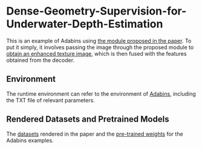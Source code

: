 # Dense-Geometry-Supervision-for-Underwater-Depth-Estimation
This is an example of Adabins using [the module proposed in the paper](models/DepthTextureFusion.py). To put it simply, it involves passing the image through the proposed module to [obtain an enhanced texture image](EhanceImageGenModule.py), which is then fused with the features obtained from the decoder.

## Environment
The runtime environment can refer to the environment of [Adabins](https://github.com/shariqfarooq123/AdaBins), including the TXT file of relevant parameters.

## Rendered Datasets and Pretrained Models
The [datasets](https://pan.quark.cn/s/05b939219de3) rendered in the paper and the [pre-trained weights](https://pan.quark.cn/s/fda166c9facb) for the Adabins examples.
